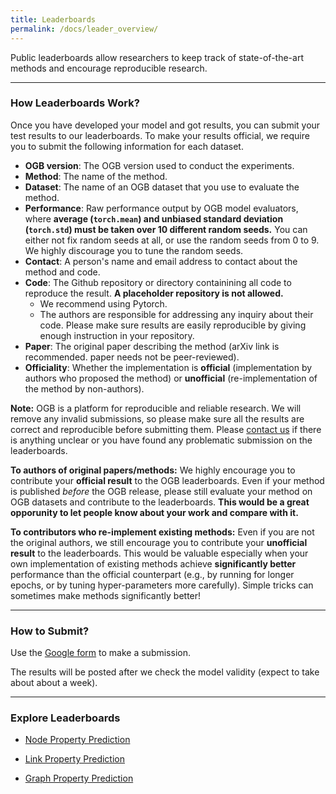 ```yaml
---
title: Leaderboards
permalink: /docs/leader_overview/
---
```


Public leaderboards allow researchers to keep track of state-of-the-art methods and encourage reproducible research.

-----

### How Leaderboards Work?

Once you have developed your model and got results, you can submit your test results to our leaderboards. 
To make your results official, we require you to submit the following information for each dataset.

- **OGB version**: The OGB version used to conduct the experiments.
- **Method**: The name of the method.
- **Dataset**: The name of an OGB dataset that you use to evaluate the method.
- **Performance**: Raw performance output by OGB model evaluators, where **average (`torch.mean`) and unbiased standard deviation (`torch.std`) must be taken over 10 different random seeds.** You can either not fix random seeds at all, or use the random seeds from 0 to 9. We highly discourage you to tune the random seeds.
- **Contact**: A person's name and email address to contact about the method and code. 
- **Code**: The Github repository or directory containining all code to reproduce the result. **A placeholder repository is not allowed.**
    - We recommend using Pytorch.
    - The authors are responsible for addressing any inquiry about their code. Please make sure results are easily reproducible by giving enough instruction in your repository.
- **Paper**: The original paper describing the method (arXiv link is recommended. paper needs not be peer-reviewed). 
- **Officiality**: Whether the implementation is **official** (implementation by authors who proposed the method) or **unofficial** (re-implementation of the method by non-authors).

**Note:** OGB is a platform for reproducible and reliable research. We will remove any invalid submissions, so please make sure all the results are correct and reproducible before submitting them.
Please [contact us](ogb@cs.stanford.edu) if there is anything unclear or you have found any problematic submission on the leaderboards.

**To authors of original papers/methods:** We highly encourage you to contribute your **official result** to the OGB leaderboards. Even if your method is published *before* the OGB release, please still evaluate your method on OGB datasets and contribute to the leaderboards. **This would be a great opporunity to let people know about your work and compare with it.**

**To contributors who re-implement existing methods:** Even if you are not the original authors, we still encourage you to contribute your **unofficial result** to the leaderboards. This would be valuable especially when your own implementation of existing methods achieve **significantly better** performance than the official counterpart (e.g., by running for longer epochs, or by tuning hyper-parameters more carefully).
Simple tricks can sometimes make methods significantly better!

----

### How to Submit?

Use the [Google form](https://forms.gle/7PB7375i5P1rHgng6) to make a submission. 

The results will be posted after we check the model validity (expect to take about about a week). 

-----

### Explore Leaderboards

* [Node Property Prediction](../leader_nodeprop)

* [Link Property Prediction](../leader_linkprop)

* [Graph Property Prediction](../leader_graphprop)
